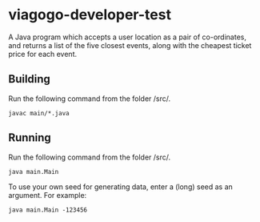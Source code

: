 # viagogo-developer-test
A Java program which accepts a user location as a pair of co-ordinates, and returns a list of the five closest events, along with the cheapest ticket price for each event.

## Building
Run the following command from the folder /src/.
```
javac main/*.java
```

## Running
Run the following command from the folder /src/.
```
java main.Main
```
To use your own seed for generating data, enter a (long) seed as an argument. For example:
```
java main.Main -123456
```

